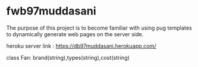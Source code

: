 # fwb97muddasani

The purpose of this project is to become familiar with using pug templates to dynamically 
generate web pages on the server side.

heroku server link : https://db97muddasani.herokuapp.com/


class Fan: brand(string),types(string),cost(string)
